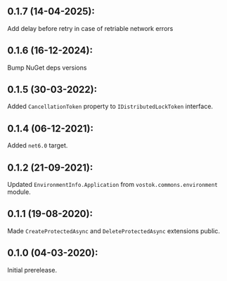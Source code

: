 ## 0.1.7 (14-04-2025):

Add delay before retry in case of retriable network errors

## 0.1.6 (16-12-2024): 

Bump NuGet deps versions

## 0.1.5 (30-03-2022):

Added `CancellationToken` property to `IDistributedLockToken` interface.

## 0.1.4 (06-12-2021):

Added `net6.0` target.

## 0.1.2 (21-09-2021):

Updated `EnvironmentInfo.Application` from `vostok.commons.environment` module.


## 0.1.1 (19-08-2020): 

Made `CreateProtectedAsync` and `DeleteProtectedAsync` extensions public.

## 0.1.0 (04-03-2020): 

Initial prerelease.